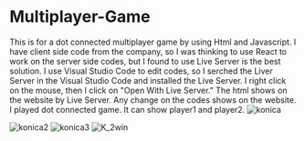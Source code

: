 # Multiplayer-Game
This is for a dot connected multiplayer game by using Html and Javascript.
I have client side code from the company, so I was thinking to use React to work on the server side codes, but I found to use Live Server is the best solution.
I use Visual Studio Code to edit codes, so I serched the Liver Server in the Visual Studio Code and installed the Live Server. I right click on the mouse, then I click on "Open With Live Server." The html shows on the website by Live Server. Any change on the codes shows on the website.
I played dot connected game. It can show player1 and player2.
![konica](https://user-images.githubusercontent.com/51940857/74211927-ff79d500-4c5f-11ea-9d4a-77288ff602f8.PNG)

![konica2](https://user-images.githubusercontent.com/51940857/74211937-09033d00-4c60-11ea-9d90-1fe049efe660.PNG)
![konica3](https://user-images.githubusercontent.com/51940857/74211939-0bfe2d80-4c60-11ea-8de2-2ba163cef4e5.PNG)
![K_2win](https://user-images.githubusercontent.com/51940857/74211941-0e608780-4c60-11ea-8b35-de15185c0ab2.PNG)
